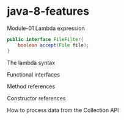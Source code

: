 # java-8-features

Module-01
Lambda expression

```java
public interface FileFilter{
    boolean accept(File file);
}
```

The lambda syntax

Functional interfaces

Method references

Constructor references

How to process data from the Collection API

